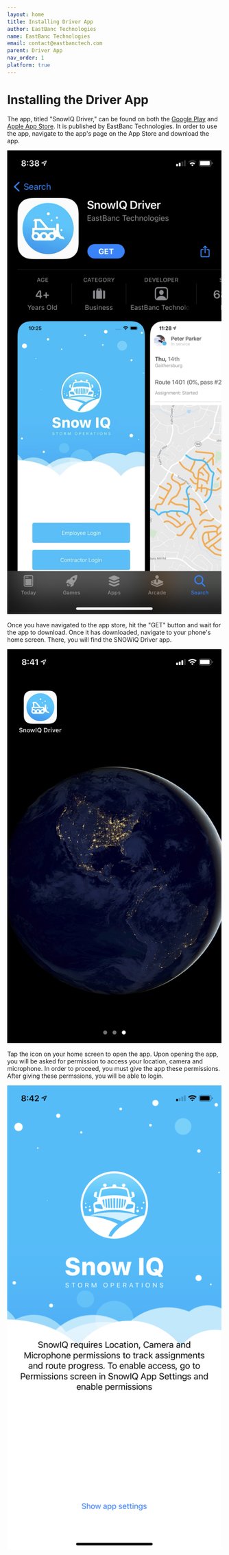 ```yaml
---
layout: home
title: Installing Driver App
author: EastBanc Technologies
name: EastBanc Technologies
email: contact@eastbanctech.com
parent: Driver App
nav_order: 1
platform: true
---
```


# Installing the Driver App

The app, titled "SnowIQ Driver," can be found on both the <a href="https://play.google.com/store/apps/details?id=com.eastbanctech.transitiq.snowtrax&hl=en_US&gl=US">Google Play</a> and <a href="https://apps.apple.com/us/app/snowiq-driver/id1336056235">Apple App Store</a>. It is published by EastBanc Technologies. In order to use the app, navigate to the app's page on the App Store and download the app.

<img src="image/driver/app-store.png" width="500"/>

Once you have navigated to the app store, hit the "GET" button and wait for the app to download. Once it has downloaded, navigate to your phone's home screen. There, you will find the SNOWiQ Driver app. 

<img src="image/driver/app-home-screen.png" width="500"/>

Tap the icon on your home screen to open the app. Upon opening the app, you will be asked for permission to access your location, camera and microphone. In order to proceed, you must give the app these permissions. After giving these permssions, you will be able to login.

<img src="image/driver/app-permissions.png" width="500"/>
